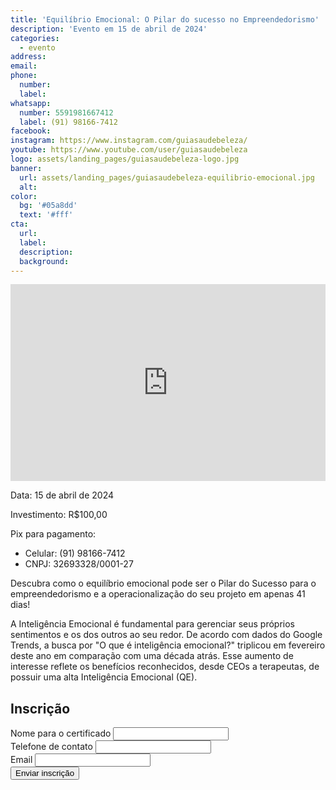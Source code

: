 ```yaml
---
title: 'Equilíbrio Emocional: O Pilar do sucesso no Empreendedorismo'
description: 'Evento em 15 de abril de 2024'
categories:
  - evento
address:
email:
phone:
  number:
  label:
whatsapp:
  number: 5591981667412
  label: (91) 98166-7412
facebook:
instagram: https://www.instagram.com/guiasaudebeleza/
youtube: https://www.youtube.com/user/guiasaudebeleza
logo: assets/landing_pages/guiasaudebeleza-logo.jpg
banner:
  url: assets/landing_pages/guiasaudebeleza-equilibrio-emocional.jpg
  alt:
color:
  bg: '#05a8dd'
  text: '#fff'
cta:
  url:
  label:
  description:
  background:
---
```


<div class="my-3 p-3 bg-blue-1 color-white horizontal align-center wrap gap-3">
  <iframe width="560" height="315" style="max-width: 100%;" src="https://www.youtube.com/embed/nPsIhaICYCU?si=PWGkRQxc9_aip3vu" title="YouTube video player" frameborder="0" allow="accelerometer; autoplay; clipboard-write; encrypted-media; gyroscope; picture-in-picture; web-share" referrerpolicy="strict-origin-when-cross-origin" allowfullscreen></iframe>

  <div class="flex">
    <p>Data: 15 de abril de 2024</p>
    <p>Investimento: R$100,00</p>
    <p>Pix para pagamento:</p>
    <ul>
      <li>Celular: (91) 98166-7412</li>
      <li>CNPJ: 32693328/0001-27</li>
    </ul>
  </div>
</div>

Descubra como o equilíbrio emocional pode ser o Pilar do Sucesso para o empreendedorismo e a operacionalização do seu projeto em apenas 41 dias!

A Inteligência Emocional é fundamental para gerenciar seus próprios sentimentos e os dos outros ao seu redor. De acordo com dados do Google Trends, a busca por "O que é inteligência emocional?" triplicou em fevereiro deste ano em comparação com uma década atrás. Esse aumento de interesse reflete os benefícios reconhecidos, desde CEOs a terapeutas, de possuir uma alta Inteligência Emocional (QE).

## Inscrição

<form action="//server.bonsaites.com.br/inscricao_guiasaudebeleza.php" method="post" class="vertical gap-2">
  <div>
    <label for="name" class="required">Nome para o certificado</label>
    <input type="text" id="name" name="name" required>
  </div>

  <div class="horizontal sm-vertical gap-2">
    <div class="flex">
      <label for="phone" class="required">Telefone de contato</label>
      <input type="tel" id="phone" name="phone" required>
    </div>
    <div class="flex">
      <label for="email" class="required">Email</label>
      <input type="email" id="email" name="email" required>
    </div>
  </div>

  <div class="horizontal end">
    <button>Enviar inscrição</button>
  </div>
</form>
